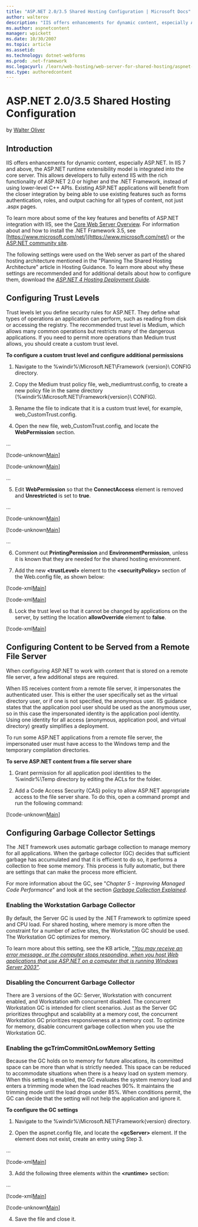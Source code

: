 ```yaml
---
title: "ASP.NET 2.0/3.5 Shared Hosting Configuration | Microsoft Docs"
author: walterov
description: "IIS offers enhancements for dynamic content, especially ASP.NET. In IIS 7 and above, the ASP.NET runtime extensibility model is integrated into the core serv..."
ms.author: aspnetcontent
manager: wpickett
ms.date: 10/30/2007
ms.topic: article
ms.assetid: 
ms.technology: dotnet-webforms
ms.prod: .net-framework
msc.legacyurl: /learn/web-hosting/web-server-for-shared-hosting/aspnet-20-35-shared-hosting-configuration
msc.type: authoredcontent
---
```

ASP.NET 2.0/3.5 Shared Hosting Configuration
====================
by [Walter Oliver](https://github.com/walterov)

## Introduction

IIS offers enhancements for dynamic content, especially ASP.NET. In IIS 7 and above, the ASP.NET runtime extensibility model is integrated into the core server. This allows developers to fully extend IIS with the rich functionality of ASP.NET 2.0 or higher and the .NET Framework, instead of using lower-level C++ APIs. Existing ASP.NET applications will benefit from the closer integration by being able to use existing features such as forms authentication, roles, and output caching for all types of content, not just .aspx pages.

To learn more about some of the key features and benefits of ASP.NET integration with IIS, see the [Core Web Server Overview](../../get-started/introduction-to-iis/iis-web-server-overview.md). For information about and how to install the .NET Framework 3.5, see [https://www.microsoft.com/net/](https://www.microsoft.com/net/) or the [ASP.NET community site](https://www.asp.net/ "ASP.NET community site").

The following settings were used on the Web server as part of the shared hosting architecture mentioned in the "Planning The Shared Hosting Architecture" article in Hosting Guidance. To learn more about why these settings are recommended and for additional details about how to configure them, download the *[ASP.NET 4 Hosting Deployment Guide](https://go.microsoft.com/fwlink/?LinkId=191365 "ASP.NET 4 Hosting Deployment Guide")*.

<a id="_Toc180824182"></a>

## Configuring Trust Levels

Trust levels let you define security rules for ASP.NET. They define what types of operations an application can perform, such as reading from disk or accessing the registry. The recommended trust level is Medium, which allows many common operations but restricts many of the dangerous applications. If you need to permit more operations than Medium trust allows, you should create a custom trust level.

**To configure a custom trust level and configure additional permissions**

1. Navigate to the %windir%\Microsoft.NET\Framework \{version}\ CONFIG directory.

2. Copy the Medium trust policy file, web\_mediumtrust.config, to create a new policy file in the same directory (%windir%\Microsoft.NET\Framework\{version}\ CONFIG\).

3. Rename the file to indicate that it is a custom trust level, for example, web\_CustomTrust.config.

4. Open the new file, web\_CustomTrust.config, and locate the **WebPermission** section.

...


[!code-unknown[Main](aspnet-20-35-shared-hosting-configuration/samples/sample-127070-1.unknown)]


[!code-unknown[Main](aspnet-20-35-shared-hosting-configuration/samples/sample-127070-2.unknown)]


...

5. Edit **WebPermission** so that the **ConnectAccess** element is removed and **Unrestricted** is set to **true**.

...


[!code-unknown[Main](aspnet-20-35-shared-hosting-configuration/samples/sample-127070-3.unknown)]


[!code-unknown[Main](aspnet-20-35-shared-hosting-configuration/samples/sample-127070-4.unknown)]


...

6. Comment out **PrintingPermission** and **EnvironmentPermission**, unless it is known that they are needed for the shared hosting  environment.

7. Add the new **&lt;trustLevel&gt;** element to the **&lt;securityPolicy&gt;** section of the Web.config file, as shown below:


[!code-xml[Main](aspnet-20-35-shared-hosting-configuration/samples/sample5.xml)]


[!code-xml[Main](aspnet-20-35-shared-hosting-configuration/samples/sample6.xml)]


8. Lock the trust level so that it cannot be changed by applications on the server, by setting the location **allowOverride** element to **false**.


[!code-xml[Main](aspnet-20-35-shared-hosting-configuration/samples/sample7.xml)]

<a id="_Toc180824183"></a>

## Configuring Content to be Served from a Remote File Server

When configuring ASP.NET to work with content that is stored on a remote file server, a few additional steps are required.

When IIS receives content from a remote file server, it impersonates the authenticated user. This is either the user specifically set as the virtual directory user, or if one is not specified, the anonymous user. IIS guidance states that the application pool user should be used as the anonymous user, so in this case the impersonated identity is the application pool identity. Using one identity for all access (anonymous, application pool, and virtual directory) greatly simplifies a deployment.

To run some ASP.NET applications from a remote file server, the impersonated user must have access to the Windows temp and the temporary compilation directories.

**To serve ASP.NET content from a file server share**

1. Grant permission for all application pool identities to the %windir%\Temp directory by editing the ACLs for the folder.

2. Add a Code Access Security (CAS) policy to allow ASP.NET appropriate access to the file server share. To do this, open a command prompt and run the following command:

[!code-unknown[Main](aspnet-20-35-shared-hosting-configuration/samples/sample-127070-8.unknown)]

<a id="_Toc180824185"></a>

## Configuring Garbage Collector Settings

The .NET framework uses automatic garbage collection to manage memory for all applications. When the garbage collector (GC) decides that sufficient garbage has accumulated and that it is efficient to do so, it performs a collection to free some memory. This process is fully automatic, but there are settings that can make the process more efficient.

For more information about the GC, see "*Chapter 5 - Improving Managed Code Performance*" and look at the section *[Garbage Collection Explained](https://msdn.microsoft.com/en-us/library/ms998547.aspx#scalenetchapt05_topic9 "Garbage Collection Explained")*.

### Enabling the Workstation Garbage Collector

By default, the Server GC is used by the .NET Framework to optimize speed and CPU load. For shared hosting, where memory is more often the constraint for a number of active sites, the Workstation GC should be used. The Workstation GC optimizes for memory.

To learn more about this setting, see the KB article, ["](https://support.microsoft.com/kb/911716)*[You may receive an error message, or the computer stops responding, when you host Web applications that use ASP.NET on a computer that is running Windows Server 2003"](https://support.microsoft.com/kb/911716)*.

### Disabling the Concurrent Garbage Collector

There are 3 versions of the GC: Server, Workstation with concurrent enabled, and Workstation with concurrent disabled. The concurrent Workstation GC is intended for client scenarios. Just as the Server GC prioritizes throughput and scalability at a memory cost, the concurrent Workstation GC prioritizes responsiveness at a memory cost. To optimize for memory, disable concurrent garbage collection when you use the Workstation GC.

### Enabling the gcTrimCommitOnLowMemory Setting

Because the GC holds on to memory for future allocations, its committed space can be more than what is strictly needed. This space can be reduced to accommodate situations when there is a heavy load on system memory. When this setting is enabled, the GC evaluates the system memory load and enters a trimming mode when the load reaches 90%. It maintains the trimming mode until the load drops under 85%. When conditions permit, the GC can decide that the setting will not help the application and ignore it.

**To configure the GC settings**

1. Navigate to the %windir%\Microsoft.NET\Framework\{version} directory.

2. Open the aspnet.config file, and locate the **&lt;gcServer&gt;** element. If the element does not exist, create an entry using Step 3.

...


[!code-xml[Main](aspnet-20-35-shared-hosting-configuration/samples/sample9.xml)]


3. Add the following three elements within the **&lt;runtime&gt;** section:

...


[!code-xml[Main](aspnet-20-35-shared-hosting-configuration/samples/sample10.xml)]


[!code-unknown[Main](aspnet-20-35-shared-hosting-configuration/samples/sample-127070-11.unknown)]


4. Save the file and close it.